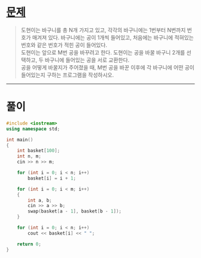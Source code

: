 # [문제](https://www.acmicpc.net/problem/10813 "#10813번")
  
> 도현이는 바구니를 총 N개 가지고 있고, 각각의 바구니에는 1번부터 N번까지 번호가 매겨져 있다. 바구니에는 공이 1개씩 들어있고, 처음에는 바구니에 적혀있는 번호와 같은 번호가 적힌 공이 들어있다.
> <br>도현이는 앞으로 M번 공을 바꾸려고 한다. 도현이는 공을 바꿀 바구니 2개를 선택하고, 두 바구니에 들어있는 공을 서로 교환한다.
> <br>공을 어떻게 바꿀지가 주어졌을 때, M번 공을 바꾼 이후에 각 바구니에 어떤 공이 들어있는지 구하는 프로그램을 작성하시오.
<hr/>

# 풀이

```cpp
#include <iostream>
using namespace std;

int main() 
{
    int basket[100];
    int n, m;
    cin >> n >> m;

    for (int i = 0; i < n; i++)
        basket[i] = i + 1;

    for (int i = 0; i < m; i++)
    {
        int a, b;
        cin >> a >> b;
        swap(basket[a - 1], basket[b - 1]);
    }

    for (int i = 0; i < n; i++)
        cout << basket[i] << " ";

    return 0;
}
```

